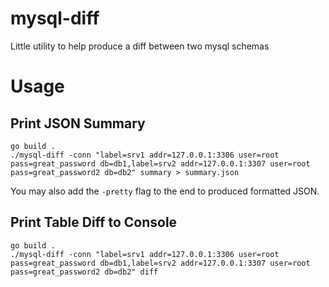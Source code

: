 # mysql-diff
Little utility to help produce a diff between two mysql schemas

# Usage

## Print JSON Summary

```shell
go build .
./mysql-diff -conn "label=srv1 addr=127.0.0.1:3306 user=root pass=great_password db=db1,label=srv2 addr=127.0.0.1:3307 user=root pass=great_password2 db=db2" summary > summary.json
```

You may also add the `-pretty` flag to the end to produced formatted JSON.

## Print Table Diff to Console

```shell
go build .
./mysql-diff -conn "label=srv1 addr=127.0.0.1:3306 user=root pass=great_password db=db1,label=srv2 addr=127.0.0.1:3307 user=root pass=great_password2 db=db2" diff
```
